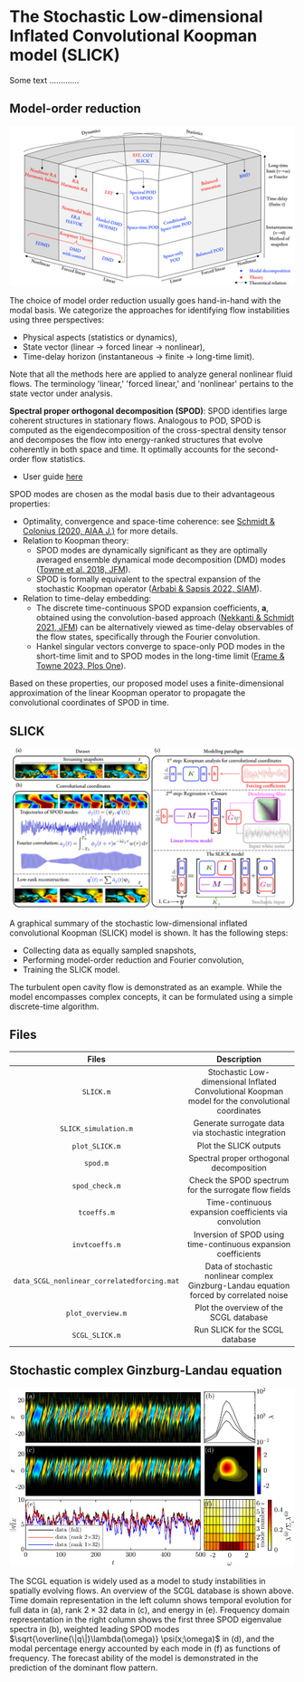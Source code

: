 # The Stochastic Low-dimensional Inflated Convolutional Koopman model (SLICK)

Some text .............

## Model-order reduction

![Alt text](Modal_analysis_schematic.png)

The choice of model order reduction usually goes hand-in-hand with the modal basis.
We categorize the approaches for identifying flow instabilities using three perspectives:
* Physical aspects (statistics or dynamics),
* State vector (linear $\to$ forced linear $\to$ nonlinear),
* Time-delay horizon (instantaneous $\to$ finite $\to$ long-time limit).
  
Note that all the methods here are applied to analyze general nonlinear fluid flows. The terminology 'linear,' 'forced linear,' and 'nonlinear' pertains to the state vector under analysis.

__Spectral proper orthogonal decomposition (SPOD)__:
SPOD identifies large coherent structures in stationary flows. Analogous to POD, SPOD is computed as the eigendecomposition of the cross-spectral density tensor and decomposes the flow into energy-ranked structures that evolve coherently in both space and time. It optimally accounts for the second-order flow statistics.

   * User guide [here](https://www.mathworks.com/matlabcentral/fileexchange/65683-spectral-proper-orthogonal-decomposition-spod)
     
SPOD modes are chosen as the modal basis due to their advantageous properties:

* Optimality, convergence and space-time coherence: see [Schmidt & Colonius (2020, AIAA J.)](https://doi.org/10.2514/1.J058809) for more details. 
* Relation to Koopman theory:
     *   SPOD modes are dynamically significant as they are optimally averaged ensemble dynamical mode decomposition (DMD) modes ([Towne et al. 2018, JFM](https://doi.org/10.1017/jfm.2018.283)).
     *   SPOD is formally equivalent to the spectral expansion of the stochastic Koopman operator ([Arbabi & Sapsis 2022, SIAM](https://doi.org/10.1137/20M1359833)). 
* Relation to time-delay embedding: 
     * The discrete time-continuous SPOD expansion coefficients, $\mathbf{a}$, obtained using the convolution-based approach ([Nekkanti & Schmidt 2021, JFM](https://doi.org/10.1017/jfm.2021.681)) can be alternatively viewed as time-delay observables of the flow states, specifically through the Fourier convolution. 
     * Hankel singular vectors converge to space-only POD modes in the short-time limit and to SPOD modes in the long-time limit ([Frame & Towne 2023, Plos One](https://doi.org/10.1371/journal.pone.0289637)).

Based on these properties, our proposed model uses a finite-dimensional approximation of the linear Koopman operator to propagate the convolutional coordinates of SPOD in time.

## SLICK

![SLICK overview](Koopman_SPOD_schematic.png)


A graphical summary of the stochastic low-dimensional inflated convolutional Koopman (SLICK) model is shown. It has the following steps: 
* Collecting data as equally sampled snapshots,
* Performing model-order reduction and Fourier convolution,
* Training the SLICK model.

The turbulent open cavity flow is demonstrated as an example. 
While the model encompasses complex concepts, it can be formulated using a simple discrete-time algorithm.


## Files 

| Files                | Description      |               
| :---:                |     :---:        |    
| `SLICK.m`            | Stochastic Low-dimensional Inflated Convolutional Koopman model for the convolutional coordinates        | 
| `SLICK_simulation.m` | Generate surrogate data via stochastic integration |
| `plot_SLICK.m`       | Plot the SLICK outputs                   |
| `spod.m`             | Spectral proper orthogonal decomposition |
| `spod_check.m`       | Check the SPOD spectrum for the surrogate flow fields |
| `tcoeffs.m`          | Time-continuous expansion coefficients via convolution |
| `invtcoeffs.m`       | Inversion of SPOD using time-continuous expansion coefficients |
| `data_SCGL_nonlinear_correlatedforcing.mat` | Data of stochastic nonlinear complex Ginzburg-Landau equation forced by correlated noise |
| `plot_overview.m`    | Plot the overview of the SCGL database|
| `SCGL_SLICK.m`       | Run SLICK for the SCGL database|





## Stochastic complex Ginzburg-Landau equation

![SCGL overview](SCGL_nonlinear_correlated_full.png)

The SCGL equation is widely used as a model to study instabilities in spatially evolving flows. An overview of the SCGL database is shown above.
Time domain representation in the left column shows temporal evolution for full data in (a), rank $2\times 32$ data in (c), and energy in (e). Frequency domain representation in the right column shows the first three SPOD eigenvalue spectra in (b), weighted leading SPOD modes $\sqrt{\overline{\|q\|}\lambda(\omega)} \psi(x;\omega)$ in (d), and the modal percentage energy accounted by each mode in (f) as functions of frequency. The forecast ability of the model is demonstrated in the prediction of the dominant flow pattern.


